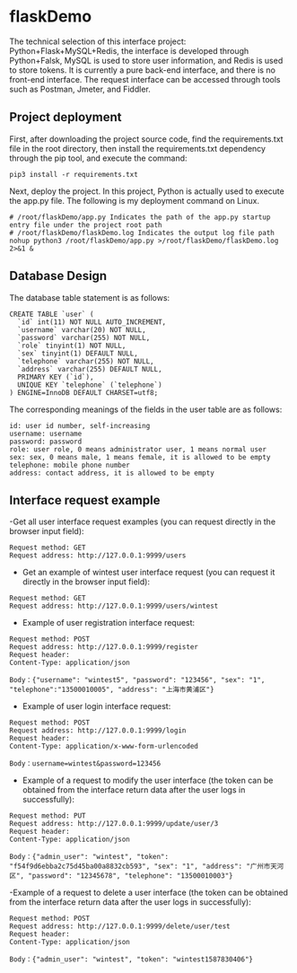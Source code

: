# flaskDemo

The technical selection of this interface project: Python+Flask+MySQL+Redis, the interface is developed through Python+Falsk, MySQL is used to store user information, and Redis is used to store tokens. It is currently a pure back-end interface, and there is no front-end interface. The request interface can be accessed through tools such as Postman, Jmeter, and Fiddler.


## Project deployment

First, after downloading the project source code, find the requirements.txt file in the root directory, then install the requirements.txt dependency through the pip tool, and execute the command:

```
pip3 install -r requirements.txt
```

Next, deploy the project. In this project, Python is actually used to execute the app.py file. The following is my deployment command on Linux.

```
# /root/flaskDemo/app.py Indicates the path of the app.py startup entry file under the project root path
# /root/flaskDemo/flaskDemo.log Indicates the output log file path
nohup python3 /root/flaskDemo/app.py >/root/flaskDemo/flaskDemo.log 2>&1 &
```

## Database Design

The database table statement is as follows:

```
CREATE TABLE `user` (
  `id` int(11) NOT NULL AUTO_INCREMENT,
  `username` varchar(20) NOT NULL,
  `password` varchar(255) NOT NULL,
  `role` tinyint(1) NOT NULL,
  `sex` tinyint(1) DEFAULT NULL,
  `telephone` varchar(255) NOT NULL,
  `address` varchar(255) DEFAULT NULL,
  PRIMARY KEY (`id`),
  UNIQUE KEY `telephone` (`telephone`)
) ENGINE=InnoDB DEFAULT CHARSET=utf8;
```

The corresponding meanings of the fields in the user table are as follows:

```
id: user id number, self-increasing
username: username
password: password
role: user role, 0 means administrator user, 1 means normal user
sex: sex, 0 means male, 1 means female, it is allowed to be empty
telephone: mobile phone number
address: contact address, it is allowed to be empty
```

## Interface request example

-Get all user interface request examples (you can request directly in the browser input field):

```
Request method: GET
Request address: http://127.0.0.1:9999/users
```

- Get an example of wintest user interface request (you can request it directly in the browser input field):

```
Request method: GET
Request address: http://127.0.0.1:9999/users/wintest
```

- Example of user registration interface request:

```
Request method: POST
Request address: http://127.0.0.1:9999/register
Request header:
Content-Type: application/json

Body：{"username": "wintest5", "password": "123456", "sex": "1", "telephone":"13500010005", "address": "上海市黄浦区"}
```

- Example of user login interface request:

```
Request method: POST
Request address: http://127.0.0.1:9999/login
Request header:
Content-Type: application/x-www-form-urlencoded

Body：username=wintest&password=123456
```

- Example of a request to modify the user interface (the token can be obtained from the interface return data after the user logs in successfully):

```
Request method: PUT
Request address: http://127.0.0.1:9999/update/user/3
Request header:
Content-Type: application/json

Body：{"admin_user": "wintest", "token": "f54f9d6ebba2c75d45ba00a8832cb593", "sex": "1", "address": "广州市天河区", "password": "12345678", "telephone": "13500010003"}
```

-Example of a request to delete a user interface (the token can be obtained from the interface return data after the user logs in successfully):

```
Request method: POST
Request address: http://127.0.0.1:9999/delete/user/test
Request header:
Content-Type: application/json

Body：{"admin_user": "wintest", "token": "wintest1587830406"}
```
